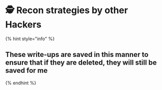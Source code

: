 # 🕵 Recon strategies by other Hackers

{% hint style="info" %}
## These write-ups are saved in this manner to ensure that if they are deleted, they will still be saved for me
{% endhint %}
